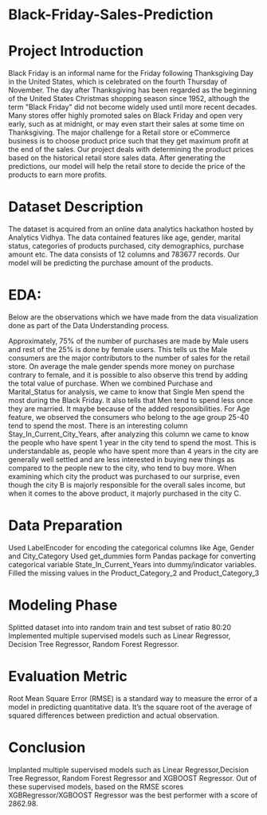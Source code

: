# Black-Friday-Sales-Prediction
# Project Introduction
  Black Friday is an informal name for the Friday following Thanksgiving Day in the United States, which is celebrated on the fourth Thursday of November. The day 
  after Thanksgiving has been regarded as the beginning of the United States Christmas shopping season since 1952, although the term "Black Friday" did not become 
  widely used until more recent decades. Many stores offer highly promoted sales on Black Friday and open very early, such as at midnight, or may even start their 
  sales at some time on Thanksgiving. The major challenge for a Retail store or eCommerce business is to choose product price such that they get maximum profit at the 
  end of the sales. Our project deals with determining the product prices based on the historical retail store sales data. After generating the predictions, our model 
  will help the retail store to decide the price of the products to earn more profits.

# Dataset Description
  The dataset is acquired from an online data analytics hackathon hosted by Analytics Vidhya. The data contained features like age, gender, marital status, categories 
  of products purchased, city demographics, purchase amount etc. The data consists of 12 columns and 783677 records. Our model will be predicting the purchase amount 
  of the products.

# EDA:
  Below are the observations which we have made from the data visualization done as part of the Data Understanding process.

  Approximately, 75% of the number of purchases are made by Male users and rest of the 25% is done by female users. This tells us the Male consumers are the major 
  contributors to the number of sales for the retail store. On average the male gender spends more money on purchase contrary to female, and it is possible to also 
  observe this trend by adding the total value of purchase.
  When we combined Purchase and Marital_Status for analysis, we came to know that Single Men spend the most during the Black Friday. It also tells that Men tend to 
  spend less once they are married. It maybe because of the added responsibilities.
  For Age feature, we observed the consumers who belong to the age group 25-40 tend to spend the most.
  There is an interesting column Stay_In_Current_City_Years, after analyzing this column we came to know the people who have spent 1 year in the city tend to spend 
  the most. This is understandable as, people who have spent more than 4 years in the city are generally well settled and are less interested in buying new things as 
  compared to the people new to the city, who tend to buy more.
  When examining which city the product was purchased to our surprise, even though the city B is majorly responsible for the overall sales income, but when it comes 
  to the above product, it majorly purchased in the city C.
# Data Preparation
   Used LabelEncoder for encoding the categorical columns like Age, Gender and City_Category
   Used get_dummies form Pandas package for converting categorical variable State_In_Current_Years into dummy/indicator variables.
   Filled the missing values in the Product_Category_2 and Product_Category_3
# Modeling Phase
  Splitted dataset into into random train and test subset of ratio 80:20
  Implemented multiple supervised models such as Linear Regressor, Decision Tree Regressor, Random Forest Regressor.
# Evaluation Metric
  Root Mean Square Error (RMSE) is a standard way to measure the error of a model in predicting quantitative data. It’s the square root of the average of squared 
  differences between prediction and actual observation.

# Conclusion
  Implanted multiple supervised models such as Linear Regressor,Decision Tree Regressor, Random Forest Regressor and XGBOOST Regressor. Out of these supervised 
  models, based on the RMSE scores XGBRegressor/XGBOOST Regressor was the best performer with a score of 2862.98.
